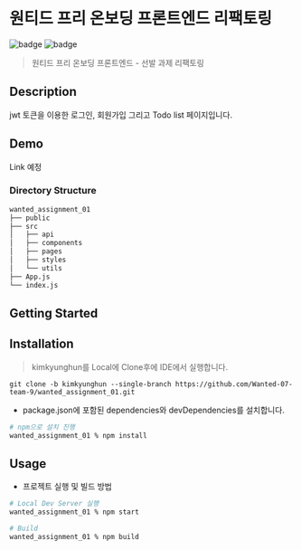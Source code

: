 # 원티드 프리 온보딩 프론트엔드 리팩토링

![badge](https://img.shields.io/badge/React-61dafb?logo=React&logoColor=white&style=flat-square)
![badge](https://img.shields.io/badge/npm-CB3837?logo=npm&logoColor=white&style=flat-square)

> 원티드 프리 온보딩 프론트엔드 - 선발 과제 리팩토링

## **Description**

jwt 토큰을 이용한 로그인, 회원가입 그리고 Todo list 페이지입니다.

## **Demo**

Link 예정

### **Directory Structure**

```sh
wanted_assignment_01
├── public
├── src
│   ├── api
│   ├── components
│   ├── pages
│   ├── styles
│   └── utils
├── App.js
└── index.js
```

## **Getting Started**

## Installation

> kimkyunghun를 Local에 Clone후에 IDE에서 실행합니다.

```git
git clone -b kimkyunghun --single-branch https://github.com/Wanted-07-team-9/wanted_assignment_01.git
```

- package.json에 포함된 dependencies와 devDependencies를 설치합니다.

```sh
# npm으로 설치 진행
wanted_assignment_01 % npm install
```

## Usage

- 프로젝트 실행 및 빌드 방법

```sh
# Local Dev Server 실행
wanted_assignment_01 % npm start

# Build
wanted_assignment_01 % npm build
```

```

```
